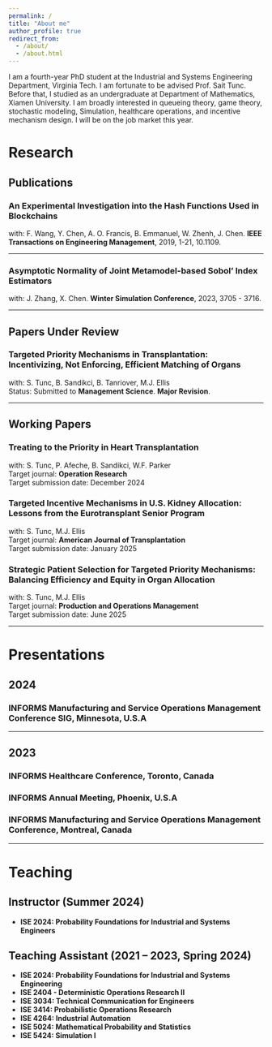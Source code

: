 ```yaml
---
permalink: /
title: "About me"
author_profile: true
redirect_from: 
  - /about/
  - /about.html
---
```


I am a fourth-year PhD student at the Industrial and Systems Engineering Department, Virginia Tech. I am fortunate to be advised Prof. Sait Tunc. Before that, I studied as an undergraduate at Department of Mathematics, Xiamen University. I am broadly interested in queueing theory, game theory, stochastic modeling, Simulation, healthcare operations, and incentive mechanism design. I will be on the job market this year. 

# Research

## Publications

### An Experimental Investigation into the Hash Functions Used in Blockchains
with: F. Wang, Y. Chen, A. O. Francis, B. Emmanuel, W. Zhenh, J. Chen. **IEEE Transactions on Engineering Management**, 2019, 1-21, 10.1109. 

---

### Asymptotic Normality of Joint Metamodel-based Sobol’ Index Estimators
with: J. Zhang, X. Chen. **Winter Simulation Conference**, 2023, 3705 - 3716.

---

## Papers Under Review

### Targeted Priority Mechanisms in Transplantation: Incentivizing, Not Enforcing, Efficient Matching of Organs  
with: S. Tunc, B. Sandikci, B. Tanriover, M.J. Ellis  
Status: Submitted to **Management Science**. **Major Revision**.  

---

## Working Papers  

### Treating to the Priority in Heart Transplantation  
with: S. Tunc, P. Afeche, B. Sandikci, W.F. Parker  
Target journal: **Operation Research**  
Target submission date: December 2024  

### Targeted Incentive Mechanisms in U.S. Kidney Allocation: Lessons from the Eurotransplant Senior Program  
with: S. Tunc, M.J. Ellis  
Target journal: **American Journal of Transplantation**  
Target submission date: January 2025  

### Strategic Patient Selection for Targeted Priority Mechanisms: Balancing Efficiency and Equity in Organ Allocation  
with: S. Tunc, M.J. Ellis  
Target journal: **Production and Operations Management**  
Target submission date: June 2025  
 
---

# Presentations

## 2024

### INFORMS Manufacturing and Service Operations Management Conference SIG, Minnesota, U.S.A

---

## 2023

### INFORMS Healthcare Conference, Toronto, Canada
### INFORMS Annual Meeting, Phoenix, U.S.A
### INFORMS Manufacturing and Service Operations Management Conference, Montreal, Canada

---

# Teaching

## Instructor (Summer 2024)

- **ISE 2024: Probability Foundations for Industrial and Systems Engineers**  

## Teaching Assistant (2021 – 2023, Spring 2024)

- **ISE 2024: Probability Foundations for Industrial and Systems Engineering**
- **ISE 2404 - Deterministic Operations Research II**  
- **ISE 3034: Technical Communication for Engineers**  
- **ISE 3414: Probabilistic Operations Research**  
- **ISE 4264: Industrial Automation**  
- **ISE 5024: Mathematical Probability and Statistics**  
- **ISE 5424: Simulation I**
